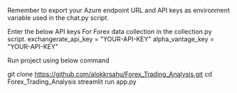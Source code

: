Remember to export your Azure endpoint URL and API keys as environment variable used in the chat.py script.

Enter the below API keys For Forex data collection in the collection.py script.
    exchangerate_api_key = "YOUR-API-KEY"
    alpha_vantage_key = "YOUR-API-KEY"


Run project using below command

git clone https://github.com/alokkrsahu/Forex_Trading_Analysis.git
cd Forex_Trading_Analysis
streamlit run app.py
